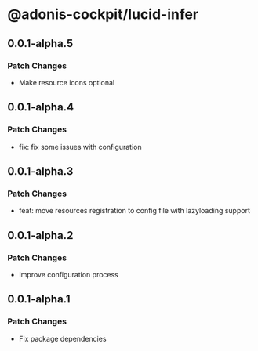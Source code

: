 # @adonis-cockpit/lucid-infer

## 0.0.1-alpha.5

### Patch Changes

- Make resource icons optional

## 0.0.1-alpha.4

### Patch Changes

- fix: fix some issues with configuration

## 0.0.1-alpha.3

### Patch Changes

- feat: move resources registration to config file with lazyloading support

## 0.0.1-alpha.2

### Patch Changes

- Improve configuration process

## 0.0.1-alpha.1

### Patch Changes

- Fix package dependencies
